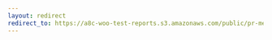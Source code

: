 ```yaml
---
layout: redirect
redirect_to: https://a8c-woo-test-reports.s3.amazonaws.com/public/pr-merge/44399/api/index.html
---
```

